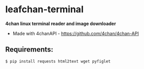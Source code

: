 # leafchan-terminal
**4chan linux terminal reader and image downloader**

* Made with 4chanAPI - https://github.com/4chan/4chan-API

## Requirements:

```bash
$ pip install requests html2text wget pyfiglet
```


